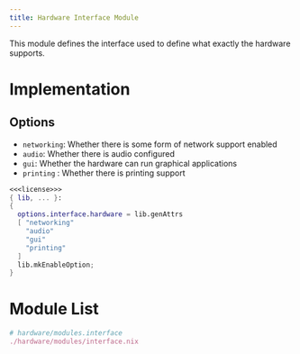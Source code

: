 ```yaml
---
title: Hardware Interface Module
---
```

This module defines the interface used to define what exactly the hardware supports.

# Implementation
## Options
- `networking`: Whether there is some form of network support enabled
- `audio`: Whether there is audio configured
- `gui`: Whether the hardware can run graphical applications
- `printing` : Whether there is printing support

```nix hardware/modules/interface.nix
<<<license>>>
{ lib, ... }:
{
  options.interface.hardware = lib.genAttrs 
  [ "networking"
    "audio"
    "gui"
    "printing"
  ]
  lib.mkEnableOption;
}
```

# Module List
```nix "hardware/modules" +=
# hardware/modules.interface
./hardware/modules/interface.nix
```
